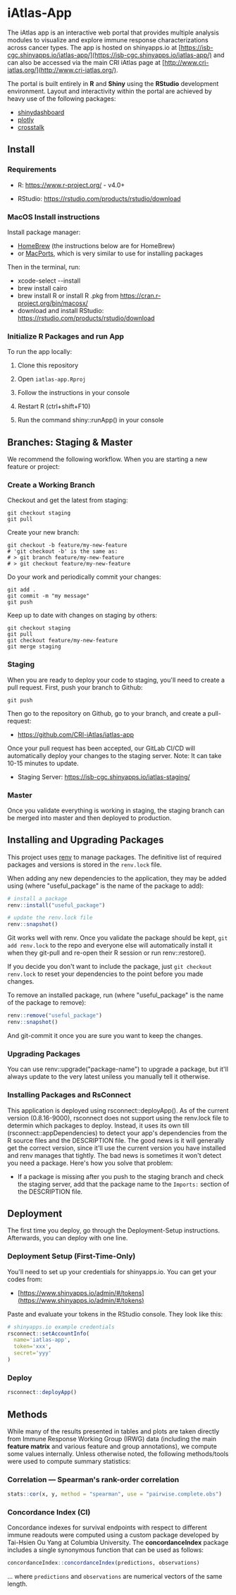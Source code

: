 
# iAtlas-App

The iAtlas app is an interactive web portal that provides multiple analysis modules to visualize and explore immune response characterizations across cancer types. The app is hosted on shinyapps.io at [https://isb-cgc.shinyapps.io/iatlas-app/](https://isb-cgc.shinyapps.io/iatlas-app/) and can also be accessed via the main CRI iAtlas page at [http://www.cri-iatlas.org/](http://www.cri-iatlas.org/).

The portal is built entirely in **R** and **Shiny** using the **RStudio** development environment. Layout and interactivity within the portal are achieved by heavy use of the following packages:

- [shinydashboard](https://rstudio.github.io/shinydashboard/)
- [plotly](https://plot.ly/r/)
- [crosstalk](https://rstudio.github.io/crosstalk/)

## Install

### Requirements

- R: https://www.r-project.org/ - v4.0+

- RStudio: https://rstudio.com/products/rstudio/download

### MacOS Install instructions

Install package manager:
- [HomeBrew](https://brew.sh/) (the instructions below are for HomeBrew)
- or [MacPorts](https://www.macports.org/), which is very similar to use for installing packages

Then in the terminal, run:

- xcode-select --install
- brew install cairo
- brew install R or install R .pkg from https://cran.r-project.org/bin/macosx/
- download and install RStudio: https://rstudio.com/products/rstudio/download

### Initialize R Packages and run App

To run the app locally:

1. Clone this repository

1. Open `iatlas-app.Rproj`

1. Follow the instructions in your console

1. Restart R (ctrl+shift+F10)

1. Run the command shiny::runApp() in your console

## Branches: Staging & Master

We recommend the following workflow. When you are starting a new feature or project:

### Create a Working Branch

Checkout and get the latest from staging:
```shell
git checkout staging
git pull
```

Create your new branch:
```shell
git checkout -b feature/my-new-feature
# 'git checkout -b' is the same as:
# > git branch feature/my-new-feature
# > git checkout feature/my-new-feature
```

Do your work and periodically commit your changes:
```shell
git add .
git commit -m "my message"
git push
```

Keep up to date with changes on staging by others:
```shell
git checkout staging
git pull
git checkout feature/my-new-feature
git merge staging
```

### Staging

When you are ready to deploy your code to staging, you'll need to create a pull request. First, push your branch to Github:

```shell
git push
```

Then go to the repository on Github, go to your branch, and create a pull-request:

* https://github.com/CRI-iAtlas/iatlas-app

Once your pull request has been accepted, our GitLab CI/CD will automatically deploy your changes to the staging server. Note: It can take 10-15 minutes to update.

* Staging Server: https://isb-cgc.shinyapps.io/iatlas-staging/

### Master

Once you validate everything is working in staging, the staging branch can be merged into master and then deployed to production.

## Installing and Upgrading Packages

This project uses [renv](https://rstudio.github.io/renv/reference/install.html) to manage packages. The definitive list of required packages and versions is stored in the `renv.lock` file.

When adding any new dependencies to the application, they may be added using (where "useful_package" is the name of the package to add):

```R
# install a package
renv::install("useful_package")

# update the renv.lock file
renv::snapshot()
```

Git works well with renv. Once you validate the package should be kept, `git add renv.lock` to the repo and everyone else will automatically install it when they git-pull and re-open their R session or run renv::restore().

If you decide you don't want to include the package, just `git checkout renv.lock` to reset your dependencies to the point before you made changes.

To remove an installed package, run (where "useful_package" is the name of the package to remove):

```R
renv::remove("useful_package")
renv::snapshot()
```

And git-commit it once you are sure you want to keep the changes.


### Upgrading Packages

You can use renv::upgrade("package-name") to upgrade a package, but it'll always update to the very latest uniless you manually tell it otherwise.

### Installing Packages and RsConnect

This application is deployed using rsconnect::deployApp(). As of the current version (0.8.16-9000), rsconnect does not support using the renv.lock file to determin which packages to deploy. Instead, it uses its own till (rsconnect::appDependencies) to detect your app's dependencies from the R source files and the DESCRIPTION file. The good news is it will generally get the correct version, since it'll use the current version you have installed and renv manages that tightly. The bad news is sometimes it won't detect you need a package. Here's how you solve that problem:

* If a package is missing after you push to the staging branch and check the staging server, add that the package name to the `Imports:` section of the DESCRIPTION file.


## Deployment

The first time you deploy, go through the Deployment-Setup instructions. Afterwards, you can deploy with one line.

### Deployment Setup (First-Time-Only)

You'll need to set up your credentials for shinyapps.io. You can get your codes from:

- [https://www.shinyapps.io/admin/#/tokens](https://www.shinyapps.io/admin/#/tokens)

Paste and evaluate your tokens in the RStudio console. They look like this:

```R
# shinyapps.io example credentials
rsconnect::setAccountInfo(
  name='iatlas-app',
  token='xxx',
  secret='yyy'
)
```

### Deploy
```R
rsconnect::deployApp()
```

## Methods

While many of the results presented in tables and plots are taken directly from Immune Response Working Group (IRWG) data (including the main **feature matrix** and various feature and group annotations), we compute some values internally. Unless otherwise noted, the following methods/tools were used to compute summary statistics:

### Correlation — Spearman's rank-order correlation

```R
stats::cor(x, y, method = "spearman", use = "pairwise.complete.obs")
```

### Concordance Index (CI)

Concordance indexes for survival endpoints with respect to different immune readouts were computed using a custom package developed by Tai-Hsien Ou Yang at Columbia University. The **concordanceIndex** package includes a single synonymous function that can be used as follows:

```R
concordanceIndex::concordanceIndex(predictions, observations)
```

... where `predictions` and `observations` are numerical vectors of the same length.
